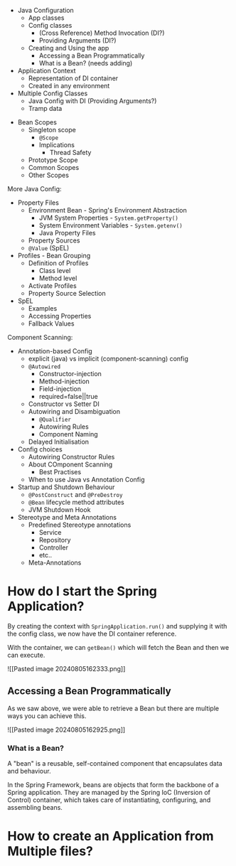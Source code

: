
* Java Configuration
	* App classes
	* Config classes
		* (Cross Reference) Method Invocation (DI?)
		* Providing Arguments (DI?)
	* Creating and Using the app
		* Accessing a Bean Programmatically
		* What is a Bean? (needs adding)
* Application Context
	* Representation of DI container
	* Created in any environment
* Multiple Config Classes
	* Java Config with DI (Providing Arguments?)
	* Tramp data
- Bean Scopes
	- Singleton scope
		- `@Scope`
		- Implications
			- Thread Safety
	- Prototype Scope
	- Common Scopes
	- Other Scopes

More Java Config:
- Property Files
	- Environment Bean - Spring's Environment Abstraction
		- JVM System Properties - `System.getProperty()`
		- System Environment Variables - `System.getenv()`
		- Java Property Files
	- Property Sources
	- `@Value` (SpEL)
- Profiles - Bean Grouping
	- Definition of Profiles
		- Class level
		- Method level
	- Activate Profiles
	- Property Source Selection
- SpEL
	- Examples
	- Accessing Properties
	- Fallback Values

Component Scanning:
- Annotation-based Config
	- explicit (java) vs implicit (component-scanning) config
	- `@Autowired`
		- Constructor-injection
		- Method-injection
		- Field-injection
		- required=false||true
	- Constructor vs Setter DI
	- Autowiring and Disambiguation
		- `@Qualifier`
		- Autowiring Rules
		- Component Naming
	- Delayed Initialisation
- Config choices
	- Autowiring Constructor Rules
	- About COmponent Scanning
		- Best Practises
	- When to use Java vs Annotation Config
- Startup and Shutdown Behaviour
	- `@PostConstruct` and `@PreDestroy`
	- `@Bean` lifecycle method attributes
	- JVM Shutdown Hook
- Stereotype and Meta Annotations
	- Predefined Stereotype annotations
		- Service
		- Repository
		- Controller
		- etc..
	- Meta-Annotations



# How do I start the Spring Application?

By creating the context with `SpringApplication.run()` and supplying it with the config class, we now have the DI container reference.

With the container, we can `getBean()` which will fetch the Bean and then we can execute.

![[Pasted image 20240805162333.png]]
## Accessing a Bean Programmatically

As we saw above, we were able to retrieve a Bean but there are multiple ways you can achieve this.

![[Pasted image 20240805162925.png]]
### What is a Bean?

A "bean" is a reusable, self-contained component that encapsulates data and behaviour.

In the Spring Framework, beans are objects that form the backbone of a Spring application. They are managed by the Spring IoC (Inversion of Control) container, which takes care of instantiating, configuring, and assembling beans.

# How to create an Application from Multiple files?

